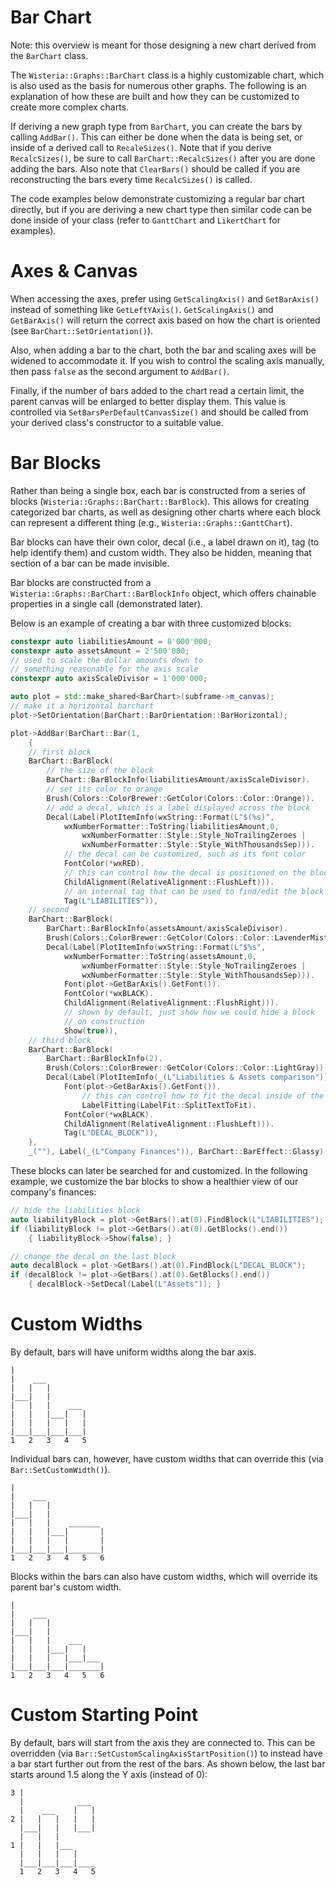 Bar Chart
=============================

Note: this overview is meant for those designing a new chart derived from the `BarChart` class.

The `Wisteria::Graphs::BarChart` class is a highly customizable chart, which is also used as the basis for numerous other graphs.
The following is an explanation of how these are built and how they can be customized to create more complex charts.

If deriving a new graph type from `BarChart`, you can create the bars by calling `AddBar()`. This can either be done when the data
is being set, or inside of a derived call to `RecaleSizes()`. Note that if you derive `RecalcSizes()`, be sure to call
`BarChart::RecalcSizes()` after you are done adding the bars. Also note that `ClearBars()` should be called if you are reconstructing
the bars every time `RecalcSizes()` is called.

The code examples below demonstrate customizing a regular bar chart directly, but if you are deriving a new chart type then
similar code can be done inside of your class (refer to `GanttChart` and `LikertChart` for examples).

Axes & Canvas
=============================

When accessing the axes, prefer using `GetScalingAxis()` and `GetBarAxis()` instead of something like `GetLeftYAxis()`.
`GetScalingAxis()` and `GetBarAxis()` will return the correct axis based on how the chart is oriented (see `BarChart::SetOrientation()`).

Also, when adding a bar to the chart, both the bar and scaling axes will be widened to accommodate it. If you wish to control
the scaling axis manually, then pass `false` as the second argument to `AddBar()`.

Finally, if the number of bars added to the chart read a certain limit, the parent canvas will be enlarged to better display them.
This value is controlled via `SetBarsPerDefaultCanvasSize()` and should be called from your derived class's constructor to
a suitable value.

Bar Blocks
=============================

Rather than being a single box, each bar is constructed from a series of blocks (`Wisteria::Graphs::BarChart::BarBlock`).
This allows for creating categorized bar charts, as well as designing other charts where each block can represent a
different thing (e.g., `Wisteria::Graphs::GanttChart`).

Bar blocks can have their own color, decal (i.e., a label drawn on it), tag (to help identify them) and custom width.
They also be hidden, meaning that section of a bar can be made invisible.

Bar blocks are constructed from a `Wisteria::Graphs::BarChart::BarBlockInfo` object, which offers chainable properties
in a single call (demonstrated later).

Below is an example of creating a bar with three customized blocks:

```cpp
constexpr auto liabilitiesAmount = 8'000'000;
constexpr auto assetsAmount = 2'500'000;
// used to scale the dollar amounts down to
// something reasonable for the axis scale
constexpr auto axisScaleDivisor = 1'000'000;

auto plot = std::make_shared<BarChart>(subframe->m_canvas);
// make it a horizontal barchart
plot->SetOrientation(BarChart::BarOrientation::BarHorizontal);

plot->AddBar(BarChart::Bar(1,
    {
    // first block
    BarChart::BarBlock(
        // the size of the block
        BarChart::BarBlockInfo(liabilitiesAmount/axisScaleDivisor).
        // set its color to orange
        Brush(Colors::ColorBrewer::GetColor(Colors::Color::Orange)).
        // add a decal, which is a label displayed across the block
        Decal(Label(PlotItemInfo(wxString::Format(L"$(%s)",
            wxNumberFormatter::ToString(liabilitiesAmount,0,
                wxNumberFormatter::Style::Style_NoTrailingZeroes |
                wxNumberFormatter::Style::Style_WithThousandsSep))).
            // the decal can be customized, such as its font color
            FontColor(*wxRED).
            // this can control how the decal is positioned on the block
            ChildAlignment(RelativeAlignment::FlushLeft))).
            // an internal tag that can be used to find/edit the block later
            Tag(L"LIABILITIES")),
    // second
    BarChart::BarBlock(
        BarChart::BarBlockInfo(assetsAmount/axisScaleDivisor).
        Brush(Colors::ColorBrewer::GetColor(Colors::Color::LavenderMist)).
        Decal(Label(PlotItemInfo(wxString::Format(L"$%s",
            wxNumberFormatter::ToString(assetsAmount,0,
                wxNumberFormatter::Style::Style_NoTrailingZeroes |
                wxNumberFormatter::Style::Style_WithThousandsSep))).
            Font(plot->GetBarAxis().GetFont()).
            FontColor(*wxBLACK).
            ChildAlignment(RelativeAlignment::FlushRight))).
            // shown by default, just show how we could hide a block
            // on construction
            Show(true)),
    // third block
    BarChart::BarBlock(
        BarChart::BarBlockInfo(2).
        Brush(Colors::ColorBrewer::GetColor(Colors::Color::LightGray)).
        Decal(Label(PlotItemInfo(_(L"Liabilities & Assets comparison")).
            Font(plot->GetBarAxis().GetFont()).
                // this can control how to fit the decal inside of the block
                LabelFitting(LabelFit::SplitTextToFit).
            FontColor(*wxBLACK).
            ChildAlignment(RelativeAlignment::FlushLeft))).
            Tag(L"DECAL_BLOCK")),
    },
    _(""), Label(_(L"Company Finances")), BarChart::BarEffect::Glassy) );
```

These blocks can later be searched for and customized. In the following example, we customize
the bar blocks to show a healthier view of our company's finances:

```cpp
// hide the liabilities block
auto liabilityBlock = plot->GetBars().at(0).FindBlock(L"LIABILITIES");
if (liabilityBlock != plot->GetBars().at(0).GetBlocks().end())
    { liabilityBlock->Show(false); }

// change the decal on the last block
auto decalBlock = plot->GetBars().at(0).FindBlock(L"DECAL_BLOCK");
if (decalBlock != plot->GetBars().at(0).GetBlocks().end())
    { decalBlock->SetDecal(Label(L"Assets")); }
```

Custom Widths
=============================

By default, bars will have uniform widths along the bar axis.

    |
    |    ___
    |   |   |
    |___|   |
    |   |   |    ___
    |   |   |___|   |
    |   |   |   |   |
    |___|___|___|___|
    1   2   3   4   5

Individual bars can, however, have custom widths that can override this (via `Bar::SetCustomWidth()`).

    |
    |    ___
    |   |   |
    |___|   |
    |   |   |    _______
    |   |   |___|       |
    |   |   |   |       |
    |___|___|___|_______|
    1   2   3   4   5   6

Blocks within the bars can also have custom widths, which will override its parent bar's custom width.

    |
    |    ___
    |   |   |
    |___|   |
    |   |   |    ___
    |   |   |___|   |
    |   |   |   |___|___
    |___|___|___|_______|
    1   2   3   4   5   6

Custom Starting Point
=============================

By default, bars will start from the axis they are connected to. This can be overridden
(via `Bar::SetCustomScalingAxisStartPosition()`) to instead have a bar start further out
from the rest of the bars. As shown below, the last bar starts around 1.5 along the Y axis
(instead of 0):

    3 |
      |            ___
      |    ___    |   |
    2 |   |   |   |   |
      |___|   |   |___|
      |   |   |
    1 |   |   |___
      |   |   |   |
      |___|___|___|____
      1   2   3   4   5